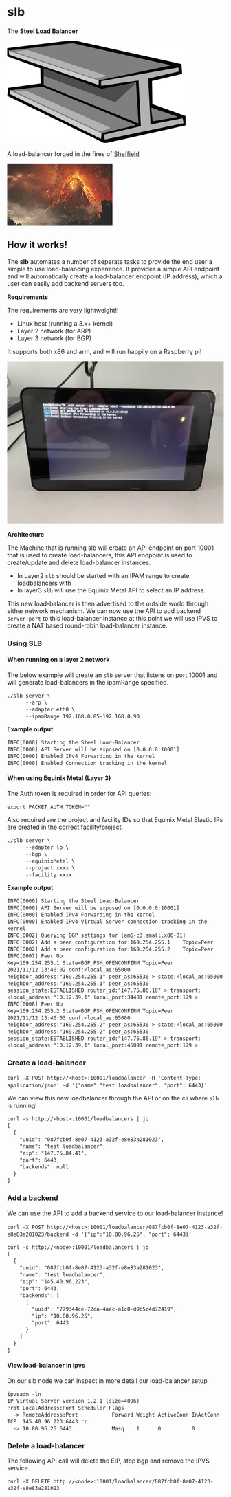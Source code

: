 # slb

The **Steel Load Balancer**


   ![](steel.gif)
   
A load-balancer forged in the fires of [Sheffield](https://en.wikipedia.org/wiki/Steel_City)

   ![](Mount_Doom.gif)

## How it works!

The **slb** automates a number of seperate tasks to provide the end user a simple to use load-balancing experience. It provides a simple API endpoint and will automatically create a load-balancer endpoint (IP address), which a user can easily add backend servers too.

**Requirements**

The requirements are very lightweight!!

- Linux host (running a 3.x+ kernel)
- Layer 2 network (for ARP)
- Layer 3 network (for BGP)

It supports both x86 and arm, and will run happily on a Raspberry pi!

![](rpi.jpg)

**Architecture**

The Machine that is running slb will create an API endpoint on port 10001 that is used to create load-balancers, this API endpoint is used to create/update and delete load-balancer instances. 

- In Layer2 `slb` should be started with an IPAM range to create loadbalancers with
- In layer3 `slb` will use the Equinix Metal API to select an IP address.

This new load-balancer is then advertised to the outside world through either network mechanism. We can now use the API to add backend `server:port` to this load-balancer instance at this point we will use IPVS to create a NAT based round-robin load-balancer instance. 

### Using SLB

#### When running on a layer 2 network

The below example will create an `slb` server that listens on port 10001 and will generate load-balancers in the ipamRange specified.
```
./slb server \
      --arp \
      --adapter eth0 \
      --ipamRange 192.168.0.85-192.168.0.90
```

**Example output**

```
INFO[0000] Starting the Steel Load-Balancer
INFO[0000] API Server will be exposed on [0.0.0.0:10001]
INFO[0000] Enabled IPv4 Forwarding in the kernel
INFO[0000] Enabled Connection tracking in the kernel
```

#### When using Equinix Metal (Layer 3)

The Auth token is required in order for API queries:

```
export PACKET_AUTH_TOKEN=""
```

Also required are the project and facility IDs so that Equinix Metal Elastic IPs are created in the correct facility/project.

```
./slb server \
      --adapter lo \
      --bgp \
      --equinixMetal \
      --project xxxx \
      --facility xxxx
```

**Example output**

```
INFO[0000] Starting the Steel Load-Balancer
INFO[0000] API Server will be exposed on [0.0.0.0:10001]
INFO[0000] Enabled IPv4 Forwarding in the kernel
INFO[0000] Enabled IPv4 Virtual Server connection tracking in the kernel
INFO[0002] Querying BGP settings for [am6-c3.small.x86-01]
INFO[0002] Add a peer configuration for:169.254.255.1    Topic=Peer
INFO[0002] Add a peer configuration for:169.254.255.2    Topic=Peer
INFO[0007] Peer Up                                       Key=169.254.255.1 State=BGP_FSM_OPENCONFIRM Topic=Peer
2021/11/12 13:40:02 conf:<local_as:65000 neighbor_address:"169.254.255.1" peer_as:65530 > state:<local_as:65000 neighbor_address:"169.254.255.1" peer_as:65530 session_state:ESTABLISHED router_id:"147.75.86.18" > transport:<local_address:"10.12.39.1" local_port:34481 remote_port:179 >
INFO[0008] Peer Up                                       Key=169.254.255.2 State=BGP_FSM_OPENCONFIRM Topic=Peer
2021/11/12 13:40:03 conf:<local_as:65000 neighbor_address:"169.254.255.2" peer_as:65530 > state:<local_as:65000 neighbor_address:"169.254.255.2" peer_as:65530 session_state:ESTABLISHED router_id:"147.75.86.19" > transport:<local_address:"10.12.39.1" local_port:45091 remote_port:179 >
```

### Create a load-balancer

`curl -X POST http://<host>:10001/loadbalancer -H 'Content-Type: application/json' -d '{"name":"test loadbalancer", "port": 6443}'`

We can view this new loadbalancer through the API or on the cli where `slb` is running!

```
curl -s http://<host>:10001/loadbalancers | jq
[
  {
    "uuid": "087fcb0f-8e07-4123-a32f-e8e83a281023",
    "name": "test loadbalancer",
    "eip": "147.75.84.41",
    "port": 6443,
    "backends": null
  }
]
```

### Add a backend

We can use the API to add a backend service to our load-balancer instance!

`curl -X POST http://<host>:10001/loadbalancer/087fcb0f-8e07-4123-a32f-e8e83a281023/backend -d '{"ip":"10.80.96.25", "port": 6443}'`

```
curl -s http://<node>:10001/loadbalancers | jq
[
  {
    "uuid": "087fcb0f-8e07-4123-a32f-e8e83a281023",
    "name": "test loadbalancer",
    "eip": "145.40.96.223",
    "port": 6443,
    "backends": [
      {
        "uuid": "779344ce-72ca-4aec-a1c0-d9c5c4d72419",
        "ip": "10.80.96.25",
        "port": 6443
      }
    ]
  }
]
```

#### View load-balancer in ipvs

On our slb node we can inspect in more detail our load-balancer setup

```
ipvsadm -ln
IP Virtual Server version 1.2.1 (size=4096)
Prot LocalAddress:Port Scheduler Flags
  -> RemoteAddress:Port           Forward Weight ActiveConn InActConn
TCP  145.40.96.223:6443 rr
  -> 10.80.96.25:6443             Masq    1      0          0
  ```

### Delete a load-balancer

The following API call will delete the EIP, stop bgp and remove the IPVS service.
```
curl -X DELETE http://<node>:10001/loadbalancer/087fcb0f-8e07-4123-a32f-e8e83a281023
```
